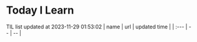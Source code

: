 # Today I Learn 
TIL list updated at 2023-11-29 01:53:02
| name | url | updated time |
| :--- | -- | -- |
